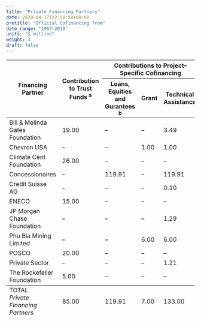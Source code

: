 ```yaml
---
title: "Private Financing Partners"
date: 2020-04-17T22:58:58+08:00
pretitle: "Official Cofinancing from"
date_range: "1967–2019"
units: "$ million"
weight: 3
draft: false
---
```


<table class="table table-bordered table-hover dr-table">
  <thead>
  <tr>
    <th rowspan="2">Financing Partner</th>
    <th rowspan="2">Contribution to Trust Funds <sup>a</sup></th>
    <th colspan="3">Contributions to Project–Specific Cofinancing</th>
    <th rowspan="2">Total</th>
  </tr>
  <tr>
    <th>Loans, Equities and Gurantees <sup>b</sup></th>
    <th>Grant</th>
    <th>Technical Assistance</th>
  </tr>
  </thead>
  <tbody>
  <tr>
    <td>Bill &amp; Melinda Gates Foundation</td>
    <td>19.00</td>
    <td>–</td>
    <td>–</td>
    <td>3.49</td>
    <td>22.49</td>
  </tr>
  <tr>
    <td>Chevron USA</td>
    <td>–</td>
    <td>–</td>
    <td>1.00</td>
    <td>1.00</td>
    <td>1.00</td>
  </tr>
  <tr>
    <td>Climate Cent Foundation</td>
    <td>26.00</td>
    <td>–</td>
    <td>–</td>
    <td>–</td>
    <td>26.00</td>
  </tr>
  <tr>
    <td>Concessionaires</td>
    <td>–</td>
    <td>119.91</td>
    <td>–</td>
    <td>119.91</td>
    <td>119.91</td>
  </tr>
  <tr>
    <td>Credit Suisse AG</td>
    <td>–</td>
    <td>–</td>
    <td>–</td>
    <td>0.10</td>
    <td>0.10</td>
  </tr>
  <tr>
    <td>ENECO</td>
    <td>15.00</td>
    <td>–</td>
    <td>–</td>
    <td>–</td>
    <td>15.00</td>
  </tr>
  <tr>
    <td>JP Morgan Chase Foundation</td>
    <td>–</td>
    <td>–</td>
    <td>–</td>
    <td>1.29</td>
    <td>1.29</td>
  </tr>
  <tr>
    <td>Phu Bia Mining Limited</td>
    <td>–</td>
    <td>–</td>
    <td>6.00</td>
    <td>6.00</td>
    <td>6.00</td>
  </tr>
  <tr>
    <td>POSCO</td>
    <td>20.00</td>
    <td>–</td>
    <td>–</td>
    <td>–</td>
    <td>20.00</td>
  </tr>
  <tr>
    <td>Private Sector</td>
    <td>–</td>
    <td>–</td>
    <td>–</td>
    <td>1.21</td>
    <td>1.21</td>
  </tr>
  <tr>
    <td>The Rockefeller Foundation</td>
    <td>5.00</td>
    <td>–</td>
    <td>–</td>
    <td>–</td>
    <td>5.00</td>
  </tr>
  </tbody>
  <tfoot>
  <tr>
    <td>TOTAL<br> <em>Private Financing Partners</em></td>
    <td>85.00</td>
    <td>119.91</td>
    <td>7.00</td>
    <td>133.00</td>
    <td>218.00</td>
  </tr>
  </tfoot>
</table>
